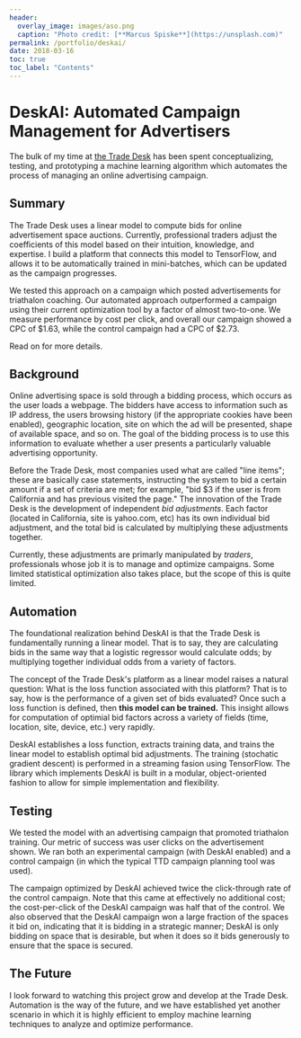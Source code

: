 ```yaml
---
header:
  overlay_image: images/aso.png
  caption: "Photo credit: [**Marcus Spiske**](https://unsplash.com)"
permalink: /portfolio/deskai/
date: 2018-03-16
toc: true
toc_label: "Contents"
---
```


# DeskAI: Automated Campaign Management for Advertisers

The bulk of my time at [the Trade Desk][1] has been spent conceptualizing, testing,
and prototyping a machine learning algorithm which automates the process of
managing an online advertising campaign.

## Summary

The Trade Desk uses a linear model to compute bids for online advertisement
space auctions. Currently, professional traders adjust the coefficients of this
model based on their intuition, knowledge, and expertise. I build a platform
that connects this model to TensorFlow, and allows it to be automatically
trained in mini-batches, which can be updated as the campaign progresses.

We tested this approach on a campaign which posted advertisements for triathalon
coaching. Our automated approach outperformed a campaign using their current
optimization tool by a factor of almost two-to-one. We measure performance by
cost per click, and overall our campaign showed a CPC of $1.63, while the
control campaign had a CPC of $2.73.

Read on for more details.

## Background

Online advertising space is sold through a bidding process, which occurs as the
user loads a webpage. The bidders have access to information such as IP address,
the users browsing history (if the appropriate cookies have been enabled),
geographic location, site on which the ad will be presented, shape of available
space, and so on. The goal of the bidding process is to use this information to
evaluate whether a user presents a particularly valuable advertising
opportunity. 

Before the Trade Desk, most companies used what are called "line items"; these
are basically case statements, instructing the system to bid a certain amount if
a set of criteria are met; for example, "bid $3 if the user is from California
and has previous visited the page." The innovation of the Trade Desk is the
development of independent *bid adjustments*. Each factor (located in
California, site is yahoo.com, etc) has its own individual bid adjustment, and
the total bid is calculated by multiplying these adjustments together.

Currently, these adjustments are primarly manipulated by *traders*,
professionals whose job it is to manage and optimize campaigns. Some limited
statistical optimization also takes place, but the scope of this is quite
limited.

## Automation

The foundational realization behind DeskAI is that the Trade Desk is
fundamentally running a linear model. That is to say, they are
calculating bids in the same way that a logistic regressor would calculate odds;
by multiplying together individual odds from a variety of factors.

The concept of the Trade Desk's platform as a linear model raises a natural
question: What is the loss function associated with this platform? That is to
say, how is the performance of a given set of bids evaluated? Once such a loss
function is defined, then **this model can be trained.** This insight allows for
computation of optimial bid factors across a variety of fields (time, location,
site, device, etc.) very rapidly. 

DeskAI establishes a loss function, extracts training data, and trains the
linear model to establish optimal bid adjustments. The training (stochatic
gradient descent) is performed in a streaming fasion using TensorFlow. The
library which implements DeskAI is built in a modular, object-oriented fashion
to allow for simple implementation and flexibility.

## Testing

We tested the model with an advertising campaign that promoted triathalon
training. Our metric of success was user clicks on the advertisement shown. We
ran both an experimental campaign (with DeskAI enabled) and a control campaign
(in which the typical TTD campaign planning tool was used).

The campaign optimized by DeskAI achieved twice the click-through rate of the
control campaign. Note that this came at effectively no additional cost; the
cost-per-click of the DeskAI campaign was half that of the control. We also
observed that the DeskAI campaign won a large fraction of the spaces it bid on,
indicating that it is bidding in a strategic manner; DeskAI is only bidding on
space that is desirable, but when it does so it bids generously to ensure that
the space is secured.

## The Future

I look forward to watching this project grow and develop at the Trade
Desk. Automation is the way of the future, and we have established yet another
scenario in which it is highly efficient to employ machine learning techniques
to analyze and optimize performance.

[1]: http://www.thetradedesk.com
